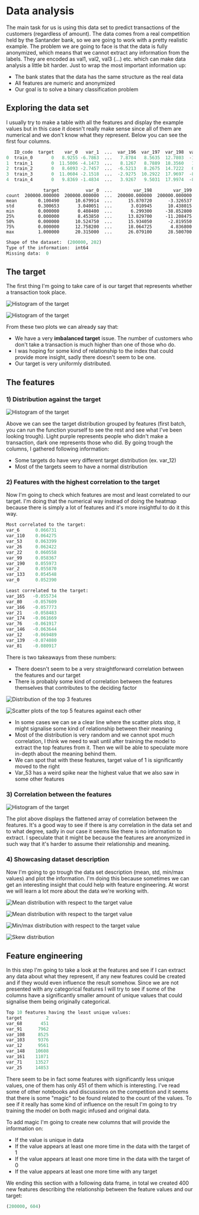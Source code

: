# Data analysis

The main task for us is using this data set to predict transactions of the customers (regardless of amount). The data comes from a real competition held by the Santander bank, so we are going to work with a pretty realistic example. The problem we are going to face is that the data is fully anonymized, which means that we cannot extract any information from the labels. They are encoded as val1, val2, val3 (...) etc. which can make data analysis a little bit harder. Just to wrap the most important information up:

- The bank states that the data has the same structure as the real data
- All features are numeric and anonymized
- Our goal is to solve a binary classification problem



## Exploring the data set

I usually try to make a table with all the features and display the example values but in this case it doesn't really make sense since all of them are numerical and we don't know what they represent. Below you can see the first four columns.

```python
   ID_code  target    var_0   var_1  ...  var_196  var_197  var_198  var_199
0  train_0       0   8.9255 -6.7863  ...   7.8784   8.5635  12.7803  -1.0914
1  train_1       0  11.5006 -4.1473  ...   8.1267   8.7889  18.3560   1.9518
2  train_2       0   8.6093 -2.7457  ...  -6.5213   8.2675  14.7222   0.3965
3  train_3       0  11.0604 -2.1518  ...  -2.9275  10.2922  17.9697  -8.9996
4  train_4       0   9.8369 -1.4834  ...   3.9267   9.5031  17.9974  -8.8104
```

```
              target          var_0  ...        var_198        var_199
count  200000.000000  200000.000000  ...  200000.000000  200000.000000
mean        0.100490      10.679914  ...      15.870720      -3.326537
std         0.300653       3.040051  ...       3.010945      10.438015
min         0.000000       0.408400  ...       6.299300     -38.852800
25%         0.000000       8.453850  ...      13.829700     -11.208475
50%         0.000000      10.524750  ...      15.934050      -2.819550
75%         0.000000      12.758200  ...      18.064725       4.836800
max         1.000000      20.315000  ...      26.079100      28.500700
```

```Python
Shape of the dataset:  (200000, 202)
Type of the information:  int64
Missing data:  0
```



## The target

The first thing I'm going to take care of is our target that represents whether a transaction took place.

![Histogram of the target](./plots/target-hist.png)

![Histogram of the target](./plots/target-hist-violin.png)

From these two plots we can already say that:

- We have a very **imbalanced target** issue. The number of customers who don't take a transaction is much higher than one of those who do.
- I was hoping for some kind of relationship to the index that could provide more insight, sadly there doesn't seem to be one.
- Our target is very uniformly distributed.



## The features

### 1) Distribution against the target

![Histogram of the target](./plots/dist-target-features.png)

Above we can see the target distribution grouped by features (first batch, you can run the function yourself to see the rest and see what I've been looking trough). Light purple represents people who didn't make a transaction, dark one represents those who did. By going trough the columns, I gathered following information:

- Some targets do have very different target distribution (ex. var_12)
- Most of the targets seem to have a normal distribution



### 2) Features with the highest correlation to the target

Now I'm going to check which features are most and least correlated to our target. I'm doing that the numerical way instead of doing the heatmap because there is simply a lot of features and it's more insightful to do it this way.

```Python
Most correlated to the target:
var_6      0.066731
var_110    0.064275
var_53     0.063399
var_26     0.062422
var_22     0.060558
var_99     0.058367
var_190    0.055973
var_2      0.055870
var_133    0.054548
var_0      0.052390
```

```python
Least correlated to the target:
var_165   -0.055734
var_80    -0.057609
var_166   -0.057773
var_21    -0.058483
var_174   -0.061669
var_76    -0.061917
var_146   -0.063644
var_12    -0.069489
var_139   -0.074080
var_81    -0.080917
```

There is two takeaways from these numbers:

- There doesn't seem to be a very straightforward correlation between the features and our target
- There is probably some kind of correlation between the features themselves that contributes to the deciding factor



![Distribution of the top 3 features](./plots/top-dist.png)

![Scatter plots of the top 5 features against each other](./plots/scatter-top-5.png)

- In some cases we can se a clear line where the scatter plots stop, it might signalise some kind of relationship between their meaning
- Most of the distribution is very random and we cannot spot much correlation, I think we need to wait until after training the model to extract the top features from it. Then we will be able to speculate more in-depth about the meaning behind them.
- We can spot that with these features, target value of 1 is significantly moved to the right
- Var_53 has a weird spike near the highest value that we also saw in some other features



### 3) Correlation between the features

![Histogram of the target](./plots/corr-dist.png)

The plot above displays the flattened array of correlation between the features. It's a good way to see if there is any correlation in the data set and to what degree, sadly in our case it seems like there is no information to extract. I speculate that it might be because the features are anonymized in such way that it's harder to assume their relationship and meaning.



### 4) Showcasing dataset description

Now I'm going to go trough the data set description (mean, std, min/max values) and plot the information. I'm doing this because sometimes we can get an interesting insight that could help with feature engineering. At worst we will learn a lot more about the data we're working with.



![Mean distribution with respect to the target value](./plots/mean-dist.png)

![Mean distribution with respect to the target value](./plots/std-dist.png)

![Min/max distribution with respect to the target value](./plots/min-max-dist.png)

![Skew distribution](./plots/skew-dist.png)



## Feature engineering

In this step I'm going to take a look at the features and see if I can extract any data about what they represent, if any new features could be created and if they would even influence the result somehow. Since we are not presented with any categorical features I will try to see if some of the columns have a significantly smaller amount of unique values that could signalise them being originally categorical.

```python
Top 10 features having the least unique values:
target         2
var_68       451
var_91      7962
var_108     8525
var_103     9376
var_12      9561
var_148    10608
var_161    11071
var_71     13527
var_25     14853
```

There seem to be in fact some features with significantly less unique values, one of them has only 451 of them which is interesting. I've read some of other notebooks and discussions on the competition and it seems that there is some "magic" to be found related to the count of the values. To see if it really has some kind of influence on the result I'm going to try training the model on both magic infused and original data.

To add magic I'm going to create new columns that will provide the information on:

- If the value is unique in data
- If the value appears at least one more time in the data with the target of 1
- If the value appears at least one more time in the data with the target of 0
- If the value appears at least one more time with any target



We ending this section with a following data frame, in total we created 400 new features describing the relationship between the feature values and our target:

```Python
(200000, 604)
```

